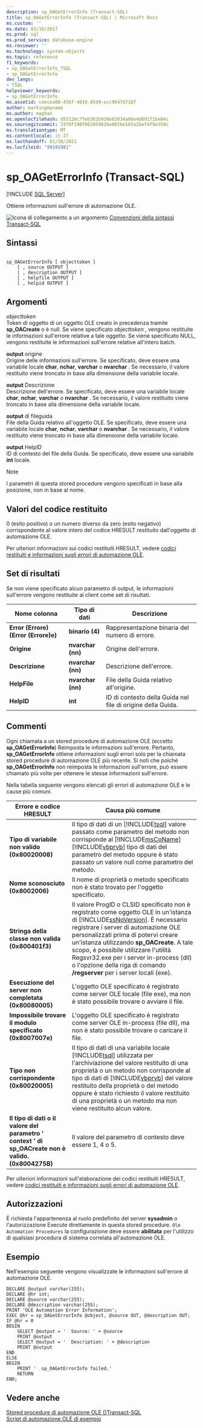 ```yaml
---
description: sp_OAGetErrorInfo (Transact-SQL)
title: sp_OAGetErrorInfo (Transact-SQL) | Microsoft Docs
ms.custom: ''
ms.date: 03/16/2017
ms.prod: sql
ms.prod_service: database-engine
ms.reviewer: ''
ms.technology: system-objects
ms.topic: reference
f1_keywords:
- sp_OAGetErrorInfo_TSQL
- sp_OAGetErrorInfo
dev_langs:
- TSQL
helpviewer_keywords:
- sp_OAGetErrorInfo
ms.assetid: ceecea08-456f-4819-85d9-ecc9647d7187
author: markingmyname
ms.author: maghan
ms.openlocfilehash: d55126c7feb362b910e83034a66e4d691f1be84c
ms.sourcegitcommit: 33f0f190f962059826e002be165a2bef4f9e350c
ms.translationtype: MT
ms.contentlocale: it-IT
ms.lasthandoff: 01/30/2021
ms.locfileid: "99191981"
---
```

# <a name="sp_oageterrorinfo-transact-sql"></a>sp_OAGetErrorInfo (Transact-SQL)
[!INCLUDE [SQL Server](../../includes/applies-to-version/sqlserver.md)]

  Ottiene informazioni sull'errore di automazione OLE.  
  
 ![Icona di collegamento a un argomento](../../database-engine/configure-windows/media/topic-link.gif "Icona di collegamento a un argomento") [Convenzioni della sintassi Transact-SQL](../../t-sql/language-elements/transact-sql-syntax-conventions-transact-sql.md)  
  
## <a name="syntax"></a>Sintassi  
  
```  
  
sp_OAGetErrorInfo [ objecttoken ]  
    [ , source OUTPUT ]   
    [ , description OUTPUT ]   
    [ , helpfile OUTPUT ]   
    [ , helpid OUTPUT ]   
```  
  
## <a name="arguments"></a>Argomenti  
 *objecttoken*  
 Token di oggetto di un oggetto OLE creato in precedenza tramite **sp_OACreate** o è null. Se viene specificato *objecttoken* , vengono restituite le informazioni sull'errore relative a tale oggetto. Se viene specificato NULL, vengono restituite le informazioni sull'errore relative all'intero batch.  
  
  **output** origine  
 Origine delle informazioni sull'errore. Se specificato, deve essere una variabile locale **char**, **nchar**, **varchar** o **nvarchar** . Se necessario, il valore restituito viene troncato in base alla dimensione della variabile locale.  
  
  **output** Descrizione  
 Descrizione dell'errore. Se specificato, deve essere una variabile locale **char**, **nchar**, **varchar** o **nvarchar** . Se necessario, il valore restituito viene troncato in base alla dimensione della variabile locale.  
  
  **output** di fileguida  
 File della Guida relativo all'oggetto OLE. Se specificato, deve essere una variabile locale **char**, **nchar**, **varchar** o **nvarchar** . Se necessario, il valore restituito viene troncato in base alla dimensione della variabile locale.  
  
  **output** HelpID  
 ID di contesto del file della Guida. Se specificato, deve essere una variabile **int** locale.  
  
> [!NOTE]  
>  I parametri di questa stored procedure vengono specificati in base alla posizione, non in base al nome.  
  
## <a name="return-code-values"></a>Valori del codice restituito  
 0 (esito positivo) o un numero diverso da zero (esito negativo) corrispondente al valore intero del codice HRESULT restituito dall'oggetto di automazione OLE.  
  
 Per ulteriori informazioni sui codici restituiti HRESULT, vedere [codici restituiti e informazioni sugli errori di automazione OLE](../../relational-databases/stored-procedures/ole-automation-return-codes-and-error-information.md).  
  
## <a name="result-sets"></a>Set di risultati  
 Se non viene specificato alcun parametro di output, le informazioni sull'errore vengono restituite al client come set di risultati.  
  
|Nome colonna|Tipo di dati|Descrizione|  
|------------------|---------------|-----------------|  
|**Error (Errore) (Error (Errore)e)**|**binario (4)**|Rappresentazione binaria del numero di errore.|  
|**Origine**|**nvarchar (nn)**|Origine dell'errore.|  
|**Descrizione**|**nvarchar (nn)**|Descrizione dell'errore.|  
|**HelpFile**|**nvarchar (nn)**|File della Guida relativo all'origine.|  
|**HelpID**|**int**|ID di contesto della Guida nel file di origine della Guida.|  
  
## <a name="remarks"></a>Commenti  
 Ogni chiamata a un stored procedure di automazione OLE (eccetto **sp_OAGetErrorInfo**) Reimposta le informazioni sull'errore. Pertanto, **sp_OAGetErrorInfo** ottiene informazioni sugli errori solo per la chiamata stored procedure di automazione OLE più recente. Si noti che poiché **sp_OAGetErrorInfo** non reimposta le informazioni sull'errore, può essere chiamato più volte per ottenere le stesse informazioni sull'errore.  
  
 Nella tabella seguente vengono elencati gli errori di automazione OLE e le cause più comuni.  
  
|Errore e codice HRESULT|Causa più comune|  
|-----------------------|------------------|  
|**Tipo di variabile non valido (0x80020008)**|Il tipo di dati di un [!INCLUDE[tsql](../../includes/tsql-md.md)] valore passato come parametro del metodo non corrisponde al [!INCLUDE[msCoName](../../includes/msconame-md.md)] [!INCLUDE[vbprvb](../../includes/vbprvb-md.md)] tipo di dati del parametro del metodo oppure è stato passato un valore null come parametro del metodo.|  
|**Nome sconosciuto (0x8002006)**|Il nome di proprietà o metodo specificato non è stato trovato per l'oggetto specificato.|  
|**Stringa della classe non valida (0x800401f3)**|Il valore ProgID o CLSID specificato non è registrato come oggetto OLE in un'istanza di [!INCLUDE[ssNoVersion](../../includes/ssnoversion-md.md)]. È necessario registrare i server di automazione OLE personalizzati prima di potervi creare un'istanza utilizzando **sp_OACreate**. A tale scopo, è possibile utilizzare l'utilità Regsvr32.exe per i server in-process (dll) o l'opzione della riga di comando **/regserver** per i server locali (exe).|  
|**Esecuzione del server non completata (0x80080005)**|L'oggetto OLE specificato è registrato come server OLE locale (file exe), ma non è stato possibile trovare o avviare il file.|  
|**Impossibile trovare il modulo specificato (0x8007007e)**|L'oggetto OLE specificato è registrato come server OLE in-process (file dll), ma non è stato possibile trovare o caricare il file.|  
|**Tipo non corrispondente (0x80020005)**|Il tipo di dati di una variabile locale [!INCLUDE[tsql](../../includes/tsql-md.md)] utilizzata per l'archiviazione del valore restituito di una proprietà o un metodo non corrisponde al tipo di dati di [!INCLUDE[vbprvb](../../includes/vbprvb-md.md)] del valore restituito della proprietà o del metodo oppure è stato richiesto il valore restituito di una proprietà o un metodo ma non viene restituito alcun valore.|  
|**Il tipo di dati o il valore del parametro ' context ' di sp_OACreate non è valido. (0x8004275B)**|Il valore del parametro di contesto deve essere 1, 4 o 5.|  
  
 Per ulteriori informazioni sull'elaborazione dei codici restituiti HRESULT, vedere [codici restituiti e informazioni sugli errori di automazione OLE](../../relational-databases/stored-procedures/ole-automation-return-codes-and-error-information.md).  
  
## <a name="permissions"></a>Autorizzazioni  
 È richiesta l'appartenenza al ruolo predefinito del server **sysadmin** o l'autorizzazione Execute direttamente in questa stored procedure. `Ole Automation Procedures` la configurazione deve essere **abilitata** per l'utilizzo di qualsiasi procedura di sistema correlata all'automazione OLE.  
  
## <a name="examples"></a>Esempio  
 Nell'esempio seguente vengono visualizzate le informazioni sull'errore di automazione OLE.  
  
```  
DECLARE @output varchar(255);  
DECLARE @hr int;  
DECLARE @source varchar(255);  
DECLARE @description varchar(255);  
PRINT 'OLE Automation Error Information';  
EXEC @hr = sp_OAGetErrorInfo @object, @source OUT, @description OUT;  
IF @hr = 0  
BEGIN  
    SELECT @output = '  Source: ' + @source  
    PRINT @output  
    SELECT @output = '  Description: ' + @description  
    PRINT @output  
END  
ELSE  
BEGIN  
    PRINT '  sp_OAGetErrorInfo failed.'  
    RETURN  
END;  
```  
  
## <a name="see-also"></a>Vedere anche  
 [Stored procedure di automazione OLE &#40;&#41;Transact-SQL ](../../relational-databases/system-stored-procedures/ole-automation-stored-procedures-transact-sql.md)   
 [Script di automazione OLE di esempio](../../relational-databases/stored-procedures/ole-automation-sample-script.md)  
  
  
